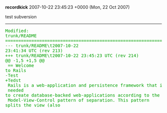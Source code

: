 <p><b>recordkick</b> 2007-10-22 23:45:23 +0000 (Mon, 22 Oct 2007)</p><p>test
subversion<br>
</p><hr noshade><pre><font color=\"gray\">Modified:
trunk/README
===================================================================
--- trunk/README\t2007-10-22
23:41:34 UTC (rev 213)
+++ trunk/README\t2007-10-22 23:45:23 UTC (rev 214)
@@ -1,5 +1,5 @@
 == Welcome
to Rails
-Test
+Tedst
 Rails is a web-application and persistence framework that includes everything
 needed
to create database-backed web-applications according to the
 Model-View-Control pattern of separation. This pattern
splits the view (also

</font>
</pre>
